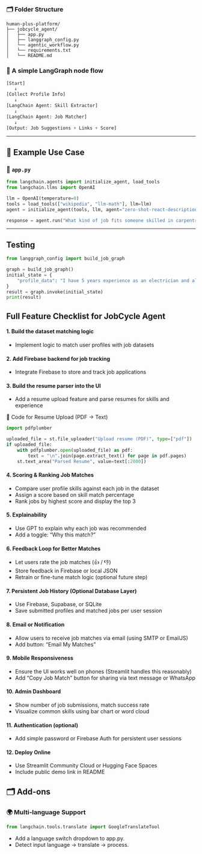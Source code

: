 

### 🗂️ Folder Structure

```
human-plus-platform/
├── jobcycle_agent/
│   ├── app.py     
│   ├── langgraph_config.py
│   └── agentic_workflow.py
│   └── requirements.txt
│   └── README.md
```

### 🔧 A simple LangGraph node flow

```python
[Start]
   ↓
[Collect Profile Info]
   ↓
[LangChain Agent: Skill Extractor]
   ↓
[LangChain Agent: Job Matcher]
   ↓
[Output: Job Suggestions + Links + Score]
```

---

## 📍 Example Use Case

### 🚀 `app.py`
```python
from langchain.agents import initialize_agent, load_tools
from langchain.llms import OpenAI

llm = OpenAI(temperature=0)
tools = load_tools(["wikipedia", "llm-math"], llm=llm)
agent = initialize_agent(tools, llm, agent="zero-shot-react-description")

response = agent.run("What kind of job fits someone skilled in carpentry, driving, and electrical wiring?")
```

---

## Testing 
```python
from langgraph_config import build_job_graph

graph = build_job_graph()
initial_state = {
    "profile_data": "I have 5 years experience as an electrician and also did part-time carpentry and delivery driving."
}
result = graph.invoke(initial_state)
print(result)
```



## Full Feature Checklist for JobCycle Agent

#### 1. Build the dataset matching logic
- Implement logic to match user profiles with job datasets

#### 2. Add Firebase backend for job tracking
- Integrate Firebase to store and track job applications

#### 3. Build the resume parser into the UI
- Add a resume upload feature and parse resumes for skills and experience

📄 Code for Resume Upload (PDF → Text)
```python
import pdfplumber

uploaded_file = st.file_uploader("Upload resume (PDF)", type=["pdf"])
if uploaded_file:
    with pdfplumber.open(uploaded_file) as pdf:
        text = "\n".join(page.extract_text() for page in pdf.pages)
    st.text_area("Parsed Resume", value=text[:2000])
```


#### 4. Scoring & Ranking Job Matches
- Compare user profile skills against each job in the dataset
- Assign a score based on skill match percentage
- Rank jobs by highest score and display the top 3

#### 5. Explainability
- Use GPT to explain why each job was recommended
- Add a toggle: “Why this match?”

#### 6. Feedback Loop for Better Matches
- Let users rate the job matches (👍 / 👎)
- Store feedback in Firebase or local JSON
- Retrain or fine-tune match logic (optional future step)

#### 7. Persistent Job History (Optional Database Layer)
- Use Firebase, Supabase, or SQLite
- Save submitted profiles and matched jobs per user session

#### 8. Email or Notification
- Allow users to receive job matches via email (using SMTP or EmailJS)
- Add button: “Email My Matches”

#### 9. Mobile Responsiveness
- Ensure the UI works well on phones (Streamlit handles this reasonably)
- Add “Copy Job Match” button for sharing via text message or WhatsApp

#### 10. Admin Dashboard
- Show number of job submissions, match success rate
- Visualize common skills using bar chart or word cloud

#### 11. Authentication (optional)
- Add simple password or Firebase Auth for persistent user sessions

#### 12. Deploy Online
- Use Streamlit Community Cloud or Hugging Face Spaces
- Include public demo link in README

## 🗂️ Add-ons

### 🌍 Multi-language Support
```python
from langchain.tools.translate import GoogleTranslateTool
```

- Add a language switch dropdown to app.py.
- Detect input language → translate → process.




